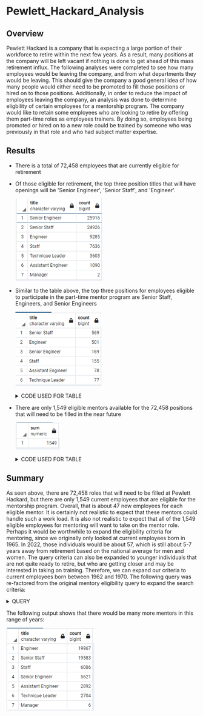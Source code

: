 # Pewlett_Hackard_Analysis

## Overview
Pewlett Hackard is a company that is expecting a large portion of their workforce to retire within the next few years.  As a result, many positions at the company will be left vacant if nothing is done to get ahead of this mass retirement influx.  The following analyses were completed to see how many employees would be leaving the company, and from what departments they would be leaving.  This should give the company a good general idea of how many people would either need to be promoted to fill those positions or hired on to those positions.  Additionally, in order to reduce the impact of employees leaving the company, an analysis was done to determine eligbility of certain employees for a mentorship program.  The company would like to retain some employees who are looking to retire by offering them part-time roles as employees trainers.  By doing so, employees being promoted or hired on to a new role could be trained by someone who was previously in that role and who had subject matter expertise.

## Results
* There is a total of 72,458 employees that are currently eligible for retirement
* Of those eligible for retirement, the top three position titles that will have openings will be 'Senior Engineer', 'Senior Staff', and 'Engineer'.  

    ![retirement_titles](https://github.com/Mots94/Pewlett_Hackard_Analysis/blob/main/Data/retirement_titles.PNG)

* Similar to the table above, the top three positions for employees eligible to participate in the part-time mentor program are Senior Staff, Engineers, and Senior Engineers

    ![mentor_titles](https://github.com/Mots94/Pewlett_Hackard_Analysis/blob/main/Data/mentor_titles.PNG)


    <details><summary>CODE USED FOR TABLE</summary>
    <p>

    ```
    SELECT me.title, COUNT(me.title) 
    INTO mentor_titles
    FROM mentors me
    GROUP BY (me.title)
    ORDER BY COUNT(me.title) DESC;
    ```

    <p>
    </details>

* There are only 1,549 eligible mentors available for the 72,458 positions that will need to be filled in the near future

    ![mentor_titles_sum](https://github.com/Mots94/Pewlett_Hackard_Analysis/blob/main/Data/mentor_titles_sum.PNG)


    <details><summary>CODE USED FOR TABLE</summary>
    <p>

    ```
    SELECT SUM(count)
    FROM mentor_titles;
    ```

    <p>
    </details>

## Summary
As seen above, there are 72,458 roles that will need to be filled at Pewlett Hackard, but there are only 1,549 current employees that are eligible for the mentorship program.  Overall, that is about 47 new employees for each eligible mentor.  It is certainly not realistic to expect that these mentors could handle such a work load.  It is also not realistic to expect that all of the 1,549 eligible employees for mentoring will want to take on the mentor role.  Perhaps it would be worthwhile to expand the eligibility criteria for mentoring, since we originally only looked at current employees born in 1965.  In 2022, those individuals would be about 57, which is still about 5-7 years away from retirement based on the national average for men and women.  The query criteria can also be expanded to younger individuals that are not quite ready to retire, but who are getting closer and may be interested in taking on training.  Therefore, we can expand our criteria to current employees born between 1962 and 1970. The following query was re-factored from the original mentory eligibility query to expand the search criteria:

<details><summary>QUERY</summary>
<p>

```
SELECT DISTINCT ON (e.emp_no)
	e.emp_no,
	e.first_name,
	e.last_name,
	e.birth_date,
	de.from_date,
	de.to_date,
	ti.title
INTO mentors_expanded
FROM employees e
	JOIN dept_emp de
		ON (e.emp_no = de.emp_no)
	JOIN titles ti
		ON (e.emp_no = ti.emp_no)
WHERE de.to_date = '9999-01-01'
	AND e.birth_date BETWEEN '1962-01-01' AND '1970-12-31'
ORDER BY e.emp_no, ti.title;
```

<p>
</details>

The following output shows that there would be many more mentors in this range of years:

![mentors_expanded](https://github.com/Mots94/Pewlett_Hackard_Analysis/blob/main/Data/mentor_titles_expanded.PNG)
